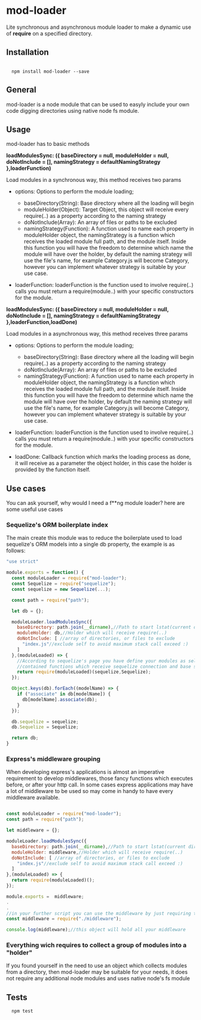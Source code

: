 mod-loader
==============

Lite synchronous and asynchronous module loader to make a dynamic use of
**require** on a specified directory.

## Installation

```shell

  npm install mod-loader --save

```

## General

mod-loader is a node module that can be used to easyly include your own
code digging directories using native node fs module.

## Usage

mod-loader has to basic methods

__loadModulesSync: ({
  baseDirectory = null,
  moduleHolder = null,
  doNotInclude = [],
  namingStrategy = defaultNamingStrategy
},loaderFunction)__

Load modules in a synchronous way, this method receives two params

* options: Options to perform the module loading;
  * baseDirectory(String): Base directory where all the loading will begin
  * moduleHolder(Object): Target Object, this object will receive every require(..) as a property according to the naming strategy
  * doNotInclude(Array): An array of files or paths to be excluded
  * namingStrategy(Function): A function used to name each property in moduleHolder object, the namingStrategy is a function which receives the loaded module full path, and the module itself. Inside this function you will have the freedom to determine which name the module will have over the holder, by default
  the naming strategy will use the file's name, for example Category.js will become Category, however you can implement whatever strategy is suitable by
  your use case.

* loaderFunction: loaderFunction is the function used to involve require(..) calls
you must return a require(module..) with your specific constructors for the module.



__loadModulesSync: ({
  baseDirectory = null,
  moduleHolder = null,
  doNotInclude = [],
  namingStrategy = defaultNamingStrategy
},loaderFunction,loadDone)__

Load modules in a asynchronous way, this method receives three params

* options: Options to perform the module loading;
  * baseDirectory(String): Base directory where all the loading will begin require(..) as a property according to the naming strategy
  * doNotInclude(Array): An array of files or paths to be excluded
  * namingStrategy(Function): A function used to name each property in moduleHolder object, the namingStrategy is a function which receives the loaded module full path, and the module itself. Inside this function you will have the freedom to determine which name the module will have over the holder, by default
  the naming strategy will use the file's name, for example Category.js will become Category, however you can implement whatever strategy is suitable by
  your use case.

* loaderFunction: loaderFunction is the function used to involve require(..) calls
you must return a require(module..) with your specific constructors for the module.  

* loadDone: Callback function which marks the loading process as done, it will receive as a parameter the object holder, in this case the holder is provided by the function itself.

## Use cases

You can ask yourself, why would I need a f**ng module loader? here are some useful
use cases

### Sequelize's ORM boilerplate index
The main create this module was to reduce the boilerplate used to load sequelize's
ORM models into a single db property, the example is as follows:

```javascript
"use strict"

module.exports = function() {
  const moduleLoader = require("mod-loader");
  const Sequelize = require("sequelize");
  const sequelize = new Sequelize(...);

  const path = require("path");

  let db = {};

  moduleLoader.loadModulesSync({
    baseDirectory: path.join(__dirname),//Path to start lstat(current directory)
    moduleHolder: db,//Holder which will receive require(..)
    doNotInclude: [ //array of directories, or files to exclude
      "index.js"//exclude self to avoid maximum stack call exceed :)
    ]
  },(moduleLoaded) => {
    //According to sequelize's page you have define your modules as self
    //contained functions which receive sequelize connection and base sequelize as //parameter
    return require(moduleLoaded)(sequelize,Sequelize);
  });

  Object.keys(db).forEach((modelName) => {
    if ("associate" in db[modelName]) {
      db[modelName].associate(db);
    }
  });

  db.sequelize = sequelize;
  db.Sequelize = Sequelize;

  return db;
}

```

### Express's middleware grouping

When developing express's applications is almost an imperative requirement to develop middlewares, those fancy functions which executes before, or after your http call. In some cases express applications may have a lot of middleware to be used so may come in handy to have every middleware available.

```javascript

const moduleLoader = require("mod-loader");
const path = require("path");

let middleware = {};

moduleLoader.loadModulesSync({
  baseDirectory: path.join(__dirname),//Path to start lstat(current directory)
  moduleHolder: middleware,//Holder which will receive require(..)
  doNotInclude: [ //array of directories, or files to exclude
    "index.js"//exclude self to avoid maximum stack call exceed :)
  ]
},(moduleLoaded) => {
  return require(moduleLoaded)();
});

module.exports =  middleware;
.
.
//in your further script you can use the middleware by just requiring the directory's index
const middleware = require("./middleware");

console.log(middleware);//this object will hold all your middleware

```

### Everything wich requires to collect a group of modules into a "holder"

If you found yourself in the need to use an object which collects modules from
a directory, then mod-loader may be suitable for your needs, it does not require any additional node modules and uses native node's fs module

## Tests

```shell
  npm test
```
